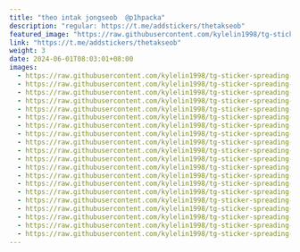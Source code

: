 ```yaml
---
title: "theo intak jongseob  @p1hpacka"
description: "regular: https://t.me/addstickers/thetakseob"
featured_image: "https://raw.githubusercontent.com/kylelin1998/tg-sticker-spreading-worldwide-images/main/img/ea131751-cdc7-4bfd-a157-81f469b763d0.jpg"
link: "https://t.me/addstickers/thetakseob"
weight: 3
date: 2024-06-01T08:03:01+08:00
images:
  - https://raw.githubusercontent.com/kylelin1998/tg-sticker-spreading-worldwide-images/main/img/ea131751-cdc7-4bfd-a157-81f469b763d0.jpg
  - https://raw.githubusercontent.com/kylelin1998/tg-sticker-spreading-worldwide-images/main/img/1852f85e-5081-4b18-9bc7-ef0e1cf3c3d4.jpg
  - https://raw.githubusercontent.com/kylelin1998/tg-sticker-spreading-worldwide-images/main/img/03567866-8b3c-481d-a4e8-6447215282bb.jpg
  - https://raw.githubusercontent.com/kylelin1998/tg-sticker-spreading-worldwide-images/main/img/a811089c-9aa4-4625-a02b-e6d35ef5f651.jpg
  - https://raw.githubusercontent.com/kylelin1998/tg-sticker-spreading-worldwide-images/main/img/fef8070d-960f-4b99-8b8c-97b7f0a85e26.jpg
  - https://raw.githubusercontent.com/kylelin1998/tg-sticker-spreading-worldwide-images/main/img/bc2f7dfc-3c84-4252-871c-cf4db1a56e5a.jpg
  - https://raw.githubusercontent.com/kylelin1998/tg-sticker-spreading-worldwide-images/main/img/3c1ce3c0-04cf-4969-82f2-425bff44463b.jpg
  - https://raw.githubusercontent.com/kylelin1998/tg-sticker-spreading-worldwide-images/main/img/38be132e-42f7-4cdf-9a27-ac61f6067ea6.jpg
  - https://raw.githubusercontent.com/kylelin1998/tg-sticker-spreading-worldwide-images/main/img/0f3cee68-f402-4873-9aec-7aad3b626b58.jpg
  - https://raw.githubusercontent.com/kylelin1998/tg-sticker-spreading-worldwide-images/main/img/ec71baf9-3a36-4c2f-b91e-dfa04191cd6c.jpg
  - https://raw.githubusercontent.com/kylelin1998/tg-sticker-spreading-worldwide-images/main/img/30db5576-82a3-4cb8-8f98-270f56cea106.jpg
  - https://raw.githubusercontent.com/kylelin1998/tg-sticker-spreading-worldwide-images/main/img/1330cf2e-f90d-48cc-b2d7-7929b8191a2e.jpg
  - https://raw.githubusercontent.com/kylelin1998/tg-sticker-spreading-worldwide-images/main/img/db39ed8a-257b-4d9e-a51d-c0f454639ba9.jpg
  - https://raw.githubusercontent.com/kylelin1998/tg-sticker-spreading-worldwide-images/main/img/da55515c-ba31-4f3e-bf3c-1b59b5eda3b9.jpg
  - https://raw.githubusercontent.com/kylelin1998/tg-sticker-spreading-worldwide-images/main/img/7137c75b-e4e4-4722-9b50-68a4281a2249.jpg
  - https://raw.githubusercontent.com/kylelin1998/tg-sticker-spreading-worldwide-images/main/img/9b5a00f4-8286-45a7-83e6-86f942eb5274.jpg
  - https://raw.githubusercontent.com/kylelin1998/tg-sticker-spreading-worldwide-images/main/img/de15da0d-56bd-4efc-9298-4576bccd167c.jpg
  - https://raw.githubusercontent.com/kylelin1998/tg-sticker-spreading-worldwide-images/main/img/cd1f5f91-b253-44d1-8b8c-a9efbd179566.jpg
  - https://raw.githubusercontent.com/kylelin1998/tg-sticker-spreading-worldwide-images/main/img/9fd70443-d556-423f-863f-941b2253aeb6.jpg
  - https://raw.githubusercontent.com/kylelin1998/tg-sticker-spreading-worldwide-images/main/img/efee07d5-9f96-4fbf-a98a-8ffae13b41c9.jpg
---
```

